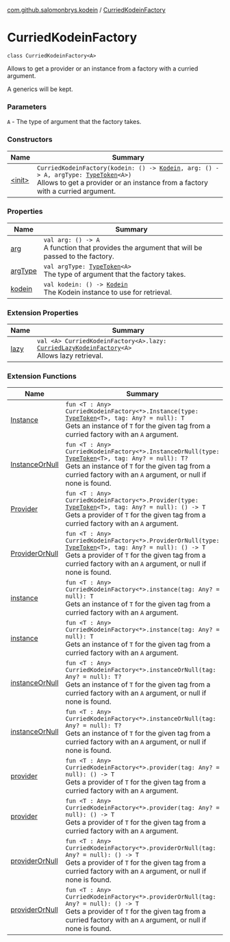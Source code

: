 [com.github.salomonbrys.kodein](../index.md) / [CurriedKodeinFactory](.)

# CurriedKodeinFactory

`class CurriedKodeinFactory<A>`

Allows to get a provider or an instance from a factory with a curried argument.

A generics will be kept.

### Parameters

`A` - The type of argument that the factory takes.

### Constructors

| Name | Summary |
|---|---|
| [&lt;init&gt;](-init-.md) | `CurriedKodeinFactory(kodein: () -> `[`Kodein`](../-kodein/index.md)`, arg: () -> A, argType: `[`TypeToken`](../-type-token/index.md)`<A>)`<br>Allows to get a provider or an instance from a factory with a curried argument. |

### Properties

| Name | Summary |
|---|---|
| [arg](arg.md) | `val arg: () -> A`<br>A function that provides the argument that will be passed to the factory. |
| [argType](arg-type.md) | `val argType: `[`TypeToken`](../-type-token/index.md)`<A>`<br>The type of argument that the factory takes. |
| [kodein](kodein.md) | `val kodein: () -> `[`Kodein`](../-kodein/index.md)<br>The Kodein instance to use for retrieval. |

### Extension Properties

| Name | Summary |
|---|---|
| [lazy](../lazy.md) | `val <A> CurriedKodeinFactory<A>.lazy: `[`CurriedLazyKodeinFactory`](../-curried-lazy-kodein-factory/index.md)`<A>`<br>Allows lazy retrieval. |

### Extension Functions

| Name | Summary |
|---|---|
| [Instance](../-instance.md) | `fun <T : Any> CurriedKodeinFactory<*>.Instance(type: `[`TypeToken`](../-type-token/index.md)`<T>, tag: Any? = null): T`<br>Gets an instance of `T` for the given tag from a curried factory with an `A` argument. |
| [InstanceOrNull](../-instance-or-null.md) | `fun <T : Any> CurriedKodeinFactory<*>.InstanceOrNull(type: `[`TypeToken`](../-type-token/index.md)`<T>, tag: Any? = null): T?`<br>Gets an instance of `T` for the given tag from a curried factory with an `A` argument, or null if none is found. |
| [Provider](../-provider.md) | `fun <T : Any> CurriedKodeinFactory<*>.Provider(type: `[`TypeToken`](../-type-token/index.md)`<T>, tag: Any? = null): () -> T`<br>Gets a provider of `T` for the given tag from a curried factory with an `A` argument. |
| [ProviderOrNull](../-provider-or-null.md) | `fun <T : Any> CurriedKodeinFactory<*>.ProviderOrNull(type: `[`TypeToken`](../-type-token/index.md)`<T>, tag: Any? = null): () -> T`<br>Gets a provider of `T` for the given tag from a curried factory with an `A` argument, or null if none is found. |
| [instance](../instance.md) | `fun <T : Any> CurriedKodeinFactory<*>.instance(tag: Any? = null): T`<br>Gets an instance of `T` for the given tag from a curried factory with an `A` argument. |
| [instance](../../com.github.salomonbrys.kodein.erased/instance.md) | `fun <T : Any> CurriedKodeinFactory<*>.instance(tag: Any? = null): T`<br>Gets an instance of `T` for the given tag from a curried factory with an `A` argument. |
| [instanceOrNull](../instance-or-null.md) | `fun <T : Any> CurriedKodeinFactory<*>.instanceOrNull(tag: Any? = null): T?`<br>Gets an instance of `T` for the given tag from a curried factory with an `A` argument, or null if none is found. |
| [instanceOrNull](../../com.github.salomonbrys.kodein.erased/instance-or-null.md) | `fun <T : Any> CurriedKodeinFactory<*>.instanceOrNull(tag: Any? = null): T?`<br>Gets an instance of `T` for the given tag from a curried factory with an `A` argument, or null if none is found. |
| [provider](../provider.md) | `fun <T : Any> CurriedKodeinFactory<*>.provider(tag: Any? = null): () -> T`<br>Gets a provider of `T` for the given tag from a curried factory with an `A` argument. |
| [provider](../../com.github.salomonbrys.kodein.erased/provider.md) | `fun <T : Any> CurriedKodeinFactory<*>.provider(tag: Any? = null): () -> T`<br>Gets a provider of `T` for the given tag from a curried factory with an `A` argument. |
| [providerOrNull](../provider-or-null.md) | `fun <T : Any> CurriedKodeinFactory<*>.providerOrNull(tag: Any? = null): () -> T`<br>Gets a provider of `T` for the given tag from a curried factory with an `A` argument, or null if none is found. |
| [providerOrNull](../../com.github.salomonbrys.kodein.erased/provider-or-null.md) | `fun <T : Any> CurriedKodeinFactory<*>.providerOrNull(tag: Any? = null): () -> T`<br>Gets a provider of `T` for the given tag from a curried factory with an `A` argument, or null if none is found. |
